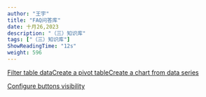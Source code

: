 ```yaml
---
author: "王宇"
title: "FAQ问答库"
date: 十月26,2023
description: "（三）知识库"
tags: ["（三）知识库"]
ShowReadingTime: "12s"
weight: 596
---
```

[Filter table data](#)[Create a pivot table](#)[Create a chart from data series](#)

[Configure buttons visibility](/users/tfac-settings.action)